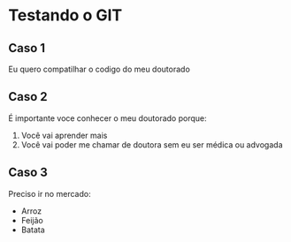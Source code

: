 # Testando o GIT

## Caso 1

Eu quero compatilhar o codigo do meu doutorado

## Caso 2

É importante voce conhecer o meu doutorado porque:

1. Você vai aprender mais
2. Você vai poder me chamar de doutora sem eu ser médica ou advogada

## Caso 3

Preciso ir no mercado:

- Arroz
- Feijão
- Batata
